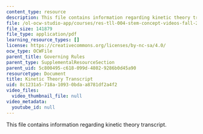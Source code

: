 ```yaml
---
content_type: resource
description: This file contains information regarding kinetic theory transcript.
file: /ol-ocw-studio-app/courses/res-tll-004-stem-concept-videos-fall-2013/8c1231a5718a10930bdaa8781df2a4f2_MITRES_TLL-004F13_KineTheo.pdf
file_size: 141879
file_type: application/pdf
learning_resource_types: []
license: https://creativecommons.org/licenses/by-nc-sa/4.0/
ocw_type: OCWFile
parent_title: Governing Rules
parent_type: SupplementalResourceSection
parent_uid: 5c800495-c618-099d-4802-9286b0d45a90
resourcetype: Document
title: Kinetic Theory Transcript
uid: 8c1231a5-718a-1093-0bda-a8781df2a4f2
video_files:
  video_thumbnail_file: null
video_metadata:
  youtube_id: null
---
```

This file contains information regarding kinetic theory transcript.